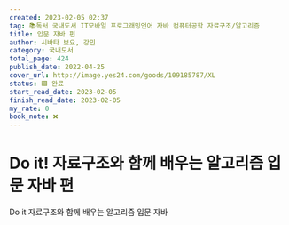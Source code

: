 ```yaml
---
created: 2023-02-05 02:37
tag: 📚독서 국내도서 IT모바일 프로그래밍언어 자바 컴퓨터공학 자료구조/알고리즘
title: 입문 자바 편
author: 시바타 보요, 강민
category: 국내도서
total_page: 424
publish_date: 2022-04-25
cover_url: http://image.yes24.com/goods/109185787/XL
status: 🟩 완료
start_read_date: 2023-02-05
finish_read_date: 2023-02-05
my_rate: 0
book_note: ❌
---
```


# Do it! 자료구조와 함께 배우는 알고리즘 입문 자바 편

Do it 자료구조와 함께 배우는 알고리즘 입문 자바